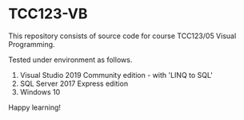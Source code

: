 # TCC123-VB
This repository consists of source code for course TCC123/05 Visual Programming. 

Tested under environment as follows.
1. Visual Studio 2019 Community edition - with 'LINQ to SQL'
2. SQL Server 2017 Express edition
3. Windows 10

Happy learning!
